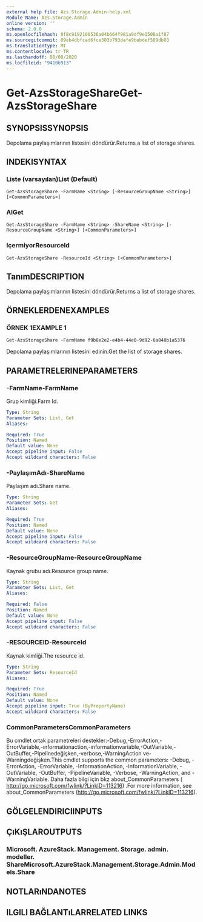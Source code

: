 ```yaml
---
external help file: Azs.Storage.Admin-help.xml
Module Name: Azs.Storage.Admin
online version: ''
schema: 2.0.0
ms.openlocfilehash: 0f8c9192100536a04b664f981a9df9e1508a1f87
ms.sourcegitcommit: 09eb4dbfcad6fce303b793dafe9bebdef589db03
ms.translationtype: MT
ms.contentlocale: tr-TR
ms.lasthandoff: 08/08/2020
ms.locfileid: "94106913"
---
```

# <span data-ttu-id="aa335-101">Get-AzsStorageShare</span><span class="sxs-lookup"><span data-stu-id="aa335-101">Get-AzsStorageShare</span></span>

## <span data-ttu-id="aa335-102">SYNOPSIS</span><span class="sxs-lookup"><span data-stu-id="aa335-102">SYNOPSIS</span></span>
<span data-ttu-id="aa335-103">Depolama paylaşımlarının listesini döndürür.</span><span class="sxs-lookup"><span data-stu-id="aa335-103">Returns a list of storage shares.</span></span>

## <span data-ttu-id="aa335-104">INDEKI</span><span class="sxs-lookup"><span data-stu-id="aa335-104">SYNTAX</span></span>

### <span data-ttu-id="aa335-105">Liste (varsayılan)</span><span class="sxs-lookup"><span data-stu-id="aa335-105">List (Default)</span></span>
```
Get-AzsStorageShare -FarmName <String> [-ResourceGroupName <String>] [<CommonParameters>]
```

### <span data-ttu-id="aa335-106">Al</span><span class="sxs-lookup"><span data-stu-id="aa335-106">Get</span></span>
```
Get-AzsStorageShare -FarmName <String> -ShareName <String> [-ResourceGroupName <String>] [<CommonParameters>]
```

### <span data-ttu-id="aa335-107">Içermiyor</span><span class="sxs-lookup"><span data-stu-id="aa335-107">ResourceId</span></span>
```
Get-AzsStorageShare -ResourceId <String> [<CommonParameters>]
```

## <span data-ttu-id="aa335-108">Tanım</span><span class="sxs-lookup"><span data-stu-id="aa335-108">DESCRIPTION</span></span>
<span data-ttu-id="aa335-109">Depolama paylaşımlarının listesini döndürür.</span><span class="sxs-lookup"><span data-stu-id="aa335-109">Returns a list of storage shares.</span></span>

## <span data-ttu-id="aa335-110">ÖRNEKLERDEN</span><span class="sxs-lookup"><span data-stu-id="aa335-110">EXAMPLES</span></span>

### <span data-ttu-id="aa335-111">ÖRNEK 1</span><span class="sxs-lookup"><span data-stu-id="aa335-111">EXAMPLE 1</span></span>
```
Get-AzsStorageShare -FarmName f9b8e2e2-e4b4-44e0-9d92-6a848b1a5376
```

<span data-ttu-id="aa335-112">Depolama paylaşımlarının listesini edinin.</span><span class="sxs-lookup"><span data-stu-id="aa335-112">Get the list of storage shares.</span></span>

## <span data-ttu-id="aa335-113">PARAMETRELERINE</span><span class="sxs-lookup"><span data-stu-id="aa335-113">PARAMETERS</span></span>

### <span data-ttu-id="aa335-114">-FarmName</span><span class="sxs-lookup"><span data-stu-id="aa335-114">-FarmName</span></span>
<span data-ttu-id="aa335-115">Grup kimliği.</span><span class="sxs-lookup"><span data-stu-id="aa335-115">Farm Id.</span></span>

```yaml
Type: String
Parameter Sets: List, Get
Aliases:

Required: True
Position: Named
Default value: None
Accept pipeline input: False
Accept wildcard characters: False
```

### <span data-ttu-id="aa335-116">-PaylaşımAdı</span><span class="sxs-lookup"><span data-stu-id="aa335-116">-ShareName</span></span>
<span data-ttu-id="aa335-117">Paylaşım adı.</span><span class="sxs-lookup"><span data-stu-id="aa335-117">Share name.</span></span>

```yaml
Type: String
Parameter Sets: Get
Aliases:

Required: True
Position: Named
Default value: None
Accept pipeline input: False
Accept wildcard characters: False
```

### <span data-ttu-id="aa335-118">-ResourceGroupName</span><span class="sxs-lookup"><span data-stu-id="aa335-118">-ResourceGroupName</span></span>
<span data-ttu-id="aa335-119">Kaynak grubu adı.</span><span class="sxs-lookup"><span data-stu-id="aa335-119">Resource group name.</span></span>

```yaml
Type: String
Parameter Sets: List, Get
Aliases:

Required: False
Position: Named
Default value: None
Accept pipeline input: False
Accept wildcard characters: False
```

### <span data-ttu-id="aa335-120">-RESOURCEID</span><span class="sxs-lookup"><span data-stu-id="aa335-120">-ResourceId</span></span>
<span data-ttu-id="aa335-121">Kaynak kimliği.</span><span class="sxs-lookup"><span data-stu-id="aa335-121">The resource id.</span></span>

```yaml
Type: String
Parameter Sets: ResourceId
Aliases:

Required: True
Position: Named
Default value: None
Accept pipeline input: True (ByPropertyName)
Accept wildcard characters: False
```

### <span data-ttu-id="aa335-122">CommonParameters</span><span class="sxs-lookup"><span data-stu-id="aa335-122">CommonParameters</span></span>
<span data-ttu-id="aa335-123">Bu cmdlet ortak parametreleri destekler:-Debug,-ErrorAction,-ErrorVariable,-ınformationaction,-ınformationvariable,-OutVariable,-OutBuffer,-Pipelinedeğişken,-verbose,-WarningAction ve-Warningdeğişken.</span><span class="sxs-lookup"><span data-stu-id="aa335-123">This cmdlet supports the common parameters: -Debug, -ErrorAction, -ErrorVariable, -InformationAction, -InformationVariable, -OutVariable, -OutBuffer, -PipelineVariable, -Verbose, -WarningAction, and -WarningVariable.</span></span> <span data-ttu-id="aa335-124">Daha fazla bilgi için bkz about_CommonParameters ( http://go.microsoft.com/fwlink/?LinkID=113216) .</span><span class="sxs-lookup"><span data-stu-id="aa335-124">For more information, see about_CommonParameters (http://go.microsoft.com/fwlink/?LinkID=113216).</span></span>

## <span data-ttu-id="aa335-125">GÖLGELENDIRICI</span><span class="sxs-lookup"><span data-stu-id="aa335-125">INPUTS</span></span>

## <span data-ttu-id="aa335-126">ÇıKıŞLAR</span><span class="sxs-lookup"><span data-stu-id="aa335-126">OUTPUTS</span></span>

### <span data-ttu-id="aa335-127">Microsoft. AzureStack. Management. Storage. admin. modeller. Share</span><span class="sxs-lookup"><span data-stu-id="aa335-127">Microsoft.AzureStack.Management.Storage.Admin.Models.Share</span></span>

## <span data-ttu-id="aa335-128">NOTLARıNDA</span><span class="sxs-lookup"><span data-stu-id="aa335-128">NOTES</span></span>

## <span data-ttu-id="aa335-129">ILGILI BAĞLANTıLAR</span><span class="sxs-lookup"><span data-stu-id="aa335-129">RELATED LINKS</span></span>
